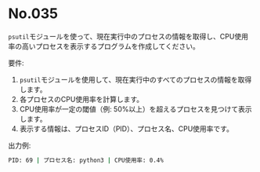 # No.035

`psutil`モジュールを使って、現在実行中のプロセスの情報を取得し、CPU使用率の高いプロセスを表示するプログラムを作成してください。

要件:

1. `psutil`モジュールを使用して、現在実行中のすべてのプロセスの情報を取得します。
2. 各プロセスのCPU使用率を計算します。
3. CPU使用率が一定の閾値（例: 50%以上）を超えるプロセスを見つけて表示します。
4. 表示する情報は、プロセスID（PID）、プロセス名、CPU使用率です。

出力例:

```bash
PID: 69 | プロセス名: python3 | CPU使用率: 0.4%
```
